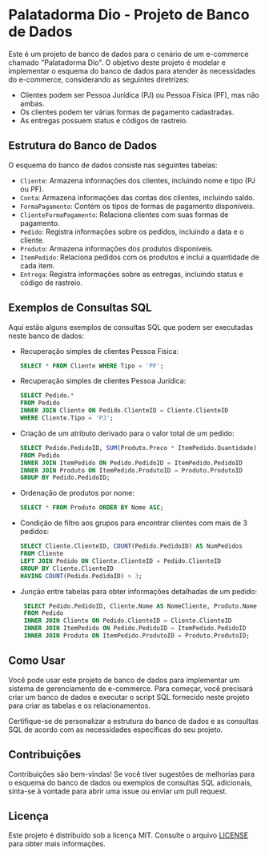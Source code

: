 # Palatadorma Dio - Projeto de Banco de Dados

Este é um projeto de banco de dados para o cenário de um e-commerce chamado "Palatadorma Dio". O objetivo deste projeto é modelar e implementar o esquema do banco de dados para atender às necessidades do e-commerce, considerando as seguintes diretrizes:

- Clientes podem ser Pessoa Jurídica (PJ) ou Pessoa Física (PF), mas não ambas.
- Os clientes podem ter várias formas de pagamento cadastradas.
- As entregas possuem status e códigos de rastreio.

## Estrutura do Banco de Dados

O esquema do banco de dados consiste nas seguintes tabelas:

- `Cliente`: Armazena informações dos clientes, incluindo nome e tipo (PJ ou PF).
- `Conta`: Armazena informações das contas dos clientes, incluindo saldo.
- `FormaPagamento`: Contém os tipos de formas de pagamento disponíveis.
- `ClienteFormaPagamento`: Relaciona clientes com suas formas de pagamento.
- `Pedido`: Registra informações sobre os pedidos, incluindo a data e o cliente.
- `Produto`: Armazena informações dos produtos disponíveis.
- `ItemPedido`: Relaciona pedidos com os produtos e inclui a quantidade de cada item.
- `Entrega`: Registra informações sobre as entregas, incluindo status e código de rastreio.

## Exemplos de Consultas SQL

Aqui estão alguns exemplos de consultas SQL que podem ser executadas neste banco de dados:

- Recuperação simples de clientes Pessoa Física:
  ```sql
  SELECT * FROM Cliente WHERE Tipo = 'PF';


- Recuperação simples de clientes Pessoa Jurídica:
    ```sql
    SELECT Pedido.*
    FROM Pedido
    INNER JOIN Cliente ON Pedido.ClienteID = Cliente.ClienteID
    WHERE Cliente.Tipo = 'PJ';

- Criação de um atributo derivado para o valor total de um pedido:
    ```sql
    SELECT Pedido.PedidoID, SUM(Produto.Preco * ItemPedido.Quantidade) AS ValorTotal
    FROM Pedido
    INNER JOIN ItemPedido ON Pedido.PedidoID = ItemPedido.PedidoID
    INNER JOIN Produto ON ItemPedido.ProdutoID = Produto.ProdutoID
    GROUP BY Pedido.PedidoID;

- Ordenação de produtos por nome:
  ```sql
  SELECT * FROM Produto ORDER BY Nome ASC;

- Condição de filtro aos grupos para encontrar clientes com mais de 3 pedidos:
  ```sql
  SELECT Cliente.ClienteID, COUNT(Pedido.PedidoID) AS NumPedidos
  FROM Cliente
  LEFT JOIN Pedido ON Cliente.ClienteID = Pedido.ClienteID
  GROUP BY Cliente.ClienteID
  HAVING COUNT(Pedido.PedidoID) > 3;

- Junção entre tabelas para obter informações detalhadas de um pedido:
   ```sql
    SELECT Pedido.PedidoID, Cliente.Nome AS NomeCliente, Produto.Nome AS NomeProduto
    FROM Pedido
    INNER JOIN Cliente ON Pedido.ClienteID = Cliente.ClienteID
    INNER JOIN ItemPedido ON Pedido.PedidoID = ItemPedido.PedidoID
    INNER JOIN Produto ON ItemPedido.ProdutoID = Produto.ProdutoID;

## Como Usar
Você pode usar este projeto de banco de dados para implementar um sistema de gerenciamento de e-commerce. Para começar, você precisará criar um banco de dados e executar o script SQL fornecido neste projeto para criar as tabelas e os relacionamentos.

Certifique-se de personalizar a estrutura do banco de dados e as consultas SQL de acordo com as necessidades específicas do seu projeto.

## Contribuições
Contribuições são bem-vindas! Se você tiver sugestões de melhorias para o esquema do banco de dados ou exemplos de consultas SQL adicionais, sinta-se à vontade para abrir uma issue ou enviar um pull request.

## Licença

Este projeto é distribuído sob a licença MIT. Consulte o arquivo [LICENSE](https://github.com/iaguy/iaguy-Dio_projeto_modelo_logico_oficina/blob/main/LICENSE) para obter mais informações.